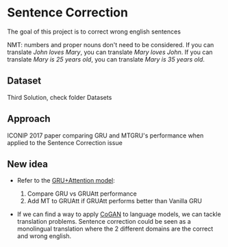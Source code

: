 # Sentence Correction
The goal of this project is to correct wrong english sentences

NMT: numbers and proper nouns don't need to be considered. If you can translate *John loves Mary*, you can translate *Mary loves John*. If you can translate *Mary is 25 years old*, you can translate *Mary is 35 years old*.

## Dataset
Third Solution, check folder Datasets

## Approach
ICONIP 2017 paper comparing GRU and MTGRU's performance when applied to the Sentence Correction issue

## New idea
* Refer to the [GRU+Attention model](https://github.com/gcunhase/PaperNotes/blob/master/notes/gruatt.md):
   1. Compare GRU vs GRUAtt performance
   2. Add MT to GRUAtt if GRUAtt performs better than Vanilla GRU

* If we can find a way to apply [CoGAN](https://github.com/gcunhase/PaperNotes/edit/master/notes/cogan.md) to language models, we can tackle translation problems. Sentence correction could be seen as a monolingual translation where the 2 different domains are the correct and wrong english.


